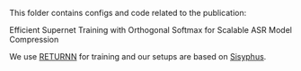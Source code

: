 This folder contains configs and code related to the publication: 

Efficient Supernet Training with Orthogonal Softmax for Scalable ASR Model Compression

We use [RETURNN](https://github.com/rwth-i6/returnn) for training and our setups are based on [Sisyphus](https://github.com/rwth-i6/sisyphus).



